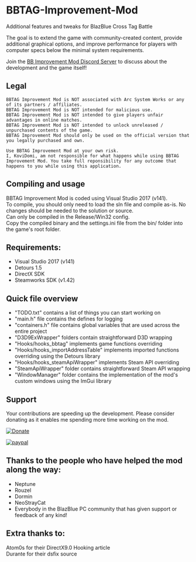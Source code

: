 # BBTAG-Improvement-Mod
Additional features and tweaks for BlazBlue Cross Tag Battle

The goal is to extend the game with community-created content, provide additional graphical options, and improve performance for players with computer specs below the minimal system requirements.

Join the [BB Improvement Mod Discord Server](http://discord.gg/29kExTj) to discuss about the development and the game itself!

## Legal
```
BBTAG Improvement Mod is NOT associated with Arc System Works or any of its partners / affiliates.
BBTAG Improvement Mod is NOT intended for malicious use.
BBTAG Improvement Mod is NOT intended to give players unfair advantages in online matches.
BBTAG Improvement Mod is NOT intended to unlock unreleased / unpurchased contents of the game.
BBTAG Improvement Mod should only be used on the official version that you legally purchased and own.

Use BBTAG Improvement Mod at your own risk. 
I, KoviDomi, am not responsible for what happens while using BBTAG Improvement Mod. You take full reponsibility for any outcome that happens to you while using this application.
```

## Compiling and usage
BBTAG Improvement Mod is coded using Visual Studio 2017 (v141). <br>
To compile, you should only need to load the sln file and compile as-is. No changes should be needed to the solution or source.<br>
Can only be compiled in the Release/Win32 config.<br>
Copy the compiled binary and the settings.ini file from the bin/ folder into the game's root folder.

## Requirements:
* Visual Studio 2017 (v141)
* Detours 1.5
* DirectX SDK
* Steamworks SDK (v1.42)

## Quick file overview
* "TODO.txt" contains a list of things you can start working on
* "main.h" file contains the defines for logging
* "containers.h" file contains global variables that are used across the entire project
* "D3D9ExWrapper" folders contain straightforward D3D wrapping
* "Hooks/hooks_bbtag" implements game functions overriding
* "Hooks/hooks_importAddressTable" implements imported functions overriding using the Detours library
* "Hooks/hooks_steamApiWrapper" implements Steam API overriding
* "SteamApiWrapper" folder contains straightforward Steam API wrapping
* "WindowManager" folder contains the implementation of the mod's custom windows using the ImGui library

## Support
Your contributions are speeding up the development. Please consider donating as it enables me spending more time working on the mod.

[![Donate](https://img.shields.io/badge/Donate-PayPal-green.svg)](https://www.paypal.com/cgi-bin/webscr?cmd=_s-xclick&hosted_button_id=C8EDR78DJ8PU2)

[![paypal](https://www.paypalobjects.com/en_US/i/btn/btn_donateCC_LG.gif)](https://www.paypal.com/cgi-bin/webscr?cmd=_s-xclick&hosted_button_id=C8EDR78DJ8PU2)

## Thanks to the people who have helped the mod along the way:
* Neptune
* Rouzel
* Dormin
* NeoStrayCat
* Everybody in the BlazBlue PC community that has given support or feedback of any kind!

## Extra thanks to:
Atom0s for their DirectX9.0 Hooking article<br>
Durante for their dsfix source
